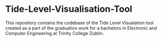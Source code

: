 # Tide-Level-Visualisation-Tool
This repository contains the codebase of the Tide Level Visualation tool created as a part of the graduation work for a bachelors in Electronic and Computer Engineering at Trinity College Dublin.
